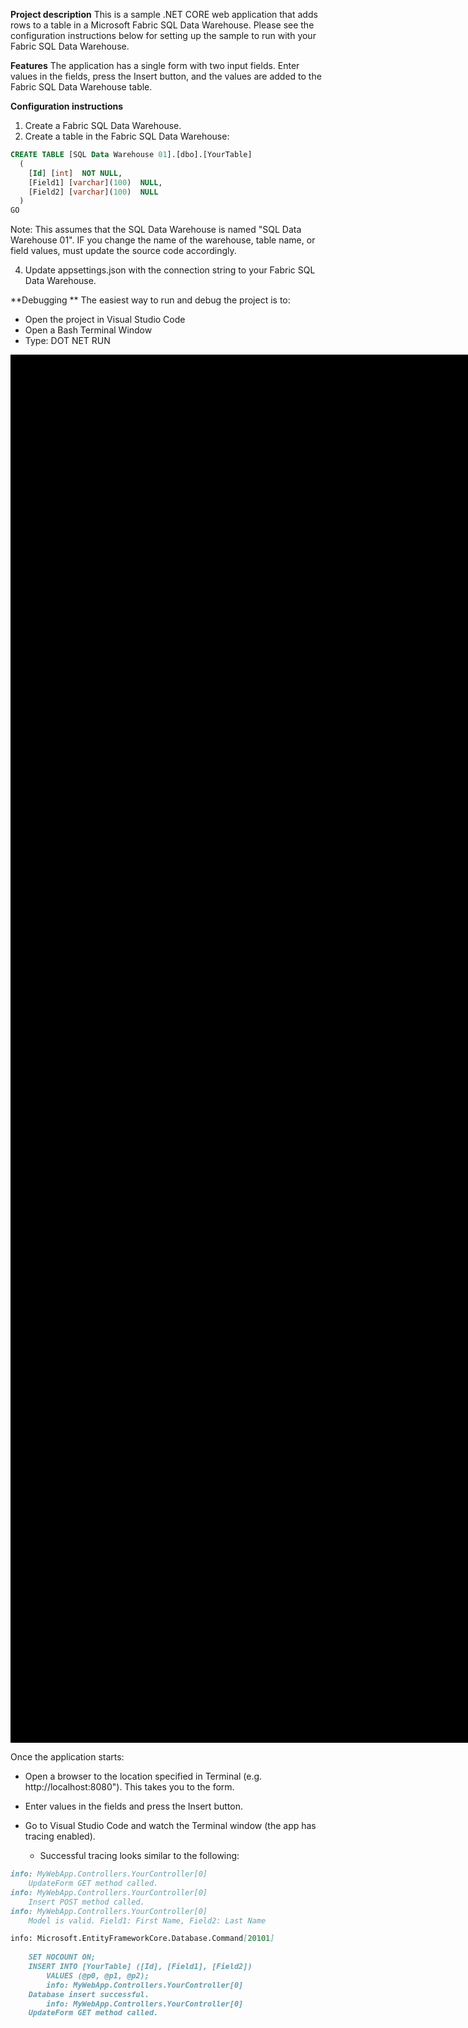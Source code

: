 **Project description**
This is a sample .NET CORE web application that adds rows to a table in a Microsoft Fabric SQL Data Warehouse.
Please see the configuration instructions below for setting up the sample to run with your Fabric SQL Data Warehouse.

**Features**
The application has a single form with two input fields. Enter values in the fields, press the Insert button, and the values are added to the Fabric SQL Data Warehouse table.

**Configuration instructions**
1. Create a Fabric SQL Data Warehouse.
2. Create a table in the Fabric SQL Data Warehouse:

```sql
CREATE TABLE [SQL Data Warehouse 01].[dbo].[YourTable]
  (
  	[Id] [int]  NOT NULL,
  	[Field1] [varchar](100)  NULL,
  	[Field2] [varchar](100)  NULL
  )
GO
```

   Note: This assumes that the SQL Data Warehouse is named "SQL Data Warehouse 01".
         IF you change the name of the warehouse, table name, or field values, must update the source code accordingly.
   
4. Update appsettings.json with the connection string to your Fabric SQL Data Warehouse.

**Debugging **
The easiest way to run and debug the project is to:
 - Open the project in Visual Studio Code
 - Open a Bash Terminal Window
 - Type: DOT NET RUN
   
<img src="https://github.com/user-attachments/assets/e8eb2b8f-0bd1-459d-b7b7-7d13d1e38d0e" alt="description" width="305" height="221" style="border:1000px solid black;"/>

Once the application starts:
 - Open a browser to the location specified in Terminal (e.g. http://localhost:8080"). This takes you to the form.
 - Enter values in the fields and press the Insert button.
 - Go to Visual Studio Code and watch the Terminal window (the app has tracing enabled).

   - Successful tracing looks similar to the following:
``` markdown
info: MyWebApp.Controllers.YourController[0]
    UpdateForm GET method called.
info: MyWebApp.Controllers.YourController[0]
    Insert POST method called.
info: MyWebApp.Controllers.YourController[0]
    Model is valid. Field1: First Name, Field2: Last Name

info: Microsoft.EntityFrameworkCore.Database.Command[20101]
      
    SET NOCOUNT ON;
    INSERT INTO [YourTable] ([Id], [Field1], [Field2])
        VALUES (@p0, @p1, @p2);
        info: MyWebApp.Controllers.YourController[0]
    Database insert successful.
        info: MyWebApp.Controllers.YourController[0]
    UpdateForm GET method called.
```
